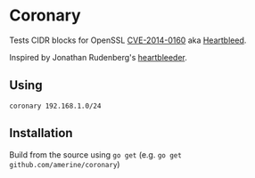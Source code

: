# Coronary

Tests CIDR blocks for OpenSSL [CVE-2014-0160][CVE] aka [Heartbleed][heartbleed].

Inspired by Jonathan Rudenberg's [heartbleeder][heartbleeder].

## Using

```shell
coronary 192.168.1.0/24
```

## Installation

Build from the source using `go get` (e.g. `go get github.com/amerine/coronary`)

[CVE]: https://www.openssl.org/news/secadv_20140407.txt
[heartbleed]: http://heartbleed.com/
[heartbleeder]: https://github.com/titanous/heartbleeder
